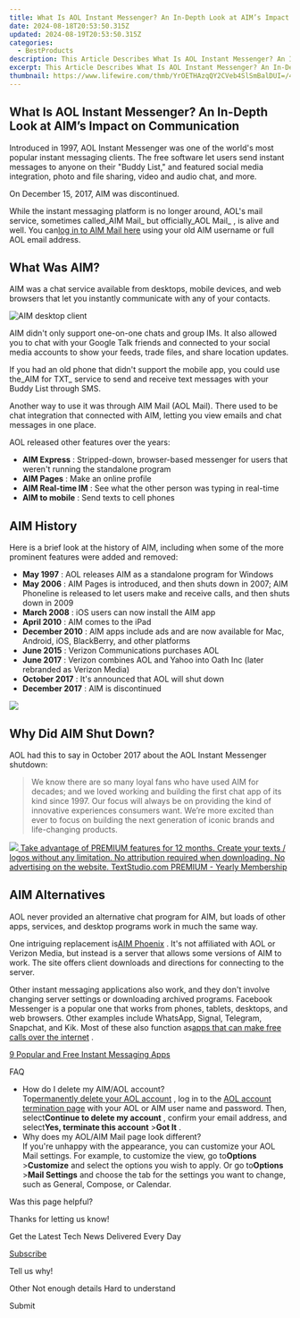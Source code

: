 ```yaml
---
title: What Is AOL Instant Messenger? An In-Depth Look at AIM’s Impact on Communication
date: 2024-08-18T20:53:50.315Z
updated: 2024-08-19T20:53:50.315Z
categories:
  - BestProducts
description: This Article Describes What Is AOL Instant Messenger? An In-Depth Look at AIM’s Impact on Communication
excerpt: This Article Describes What Is AOL Instant Messenger? An In-Depth Look at AIM’s Impact on Communication
thumbnail: https://www.lifewire.com/thmb/YrOETHAzqQY2CVeb4SlSmBalDUI=/400x300/filters:no_upscale():max_bytes(150000):strip_icc():format(webp)/aim-aol-instant-messenger-463f8beb56de4bcf942fde0bda74f84f.png
---
```


## What Is AOL Instant Messenger? An In-Depth Look at AIM’s Impact on Communication
 Introduced in 1997, AOL Instant Messenger was one of the world's most popular instant messaging clients. The free software let users send instant messages to anyone on their "Buddy List," and featured social media integration, photo and file sharing, video and audio chat, and more.

 On December 15, 2017, AIM was discontinued.

 While the instant messaging platform is no longer around, AOL's mail service, sometimes called_AIM Mail_ but officially_AOL Mail_ , is alive and well. You can[log in to AIM Mail here](https://login.aol.com/) using your old AIM username or full AOL email address.

## What Was AIM?

 AIM was a chat service available from desktops, mobile devices, and web browsers that let you instantly communicate with any of your contacts.

![AIM desktop client](https://www.lifewire.com/thmb/yPwUrCLjIYNkMJqqniYdgAXFPHw=/1500x0/filters:no_upscale():max_bytes(150000):strip_icc():format(webp)/aim-aol-instant-messenger-463f8beb56de4bcf942fde0bda74f84f-b60c5d8c5602444d977ef4444345343f.png)

 AIM didn't only support one-on-one chats and group IMs. It also allowed you to chat with your Google Talk friends and connected to your social media accounts to show your feeds, trade files, and share location updates.

 If you had an old phone that didn't support the mobile app, you could use the_AIM for TXT_ service to send and receive text messages with your Buddy List through SMS.

 Another way to use it was through AIM Mail (AOL Mail). There used to be chat integration that connected with AIM, letting you view emails and chat messages in one place.

 AOL released other features over the years:

* **AIM Express** : Stripped-down, browser-based messenger for users that weren't running the standalone program
* **AIM Pages** : Make an online profile
* **AIM Real-time IM** : See what the other person was typing in real-time
* **AIM to mobile** : Send texts to cell phones

## AIM History

 Here is a brief look at the history of AIM, including when some of the more prominent features were added and removed:

* **May 1997** : AOL releases AIM as a standalone program for Windows
* **May 2006** : AIM Pages is introduced, and then shuts down in 2007; AIM Phoneline is released to let users make and receive calls, and then shuts down in 2009
* **March 2008** : iOS users can now install the AIM app
* **April 2010** : AIM comes to the iPad
* **December 2010** : AIM apps include ads and are now available for Mac, Android, iOS, BlackBerry, and other platforms
* **June 2015** : Verizon Communications purchases AOL
* **June 2017** : Verizon combines AOL and Yahoo into Oath Inc (later rebranded as Verizon Media)
* **October 2017** : It's announced that AOL will shut down
* **December 2017** : AIM is discontinued

<!-- affiliate ads begin -->
<a href="https://secure.2checkout.com/order/checkout.php?PRODS=4715391&QTY=1&AFFILIATE=108875&CART=1"><img src="https://secure.avangate.com/images/merchant/7f687767ccf20fcea1c9dc4a5adc2326/Digisigner_banner_728_x_90_color_version.png" border="0"></a>
<!-- affiliate ads end -->
## Why Did AIM Shut Down?

 AOL had this to say in October 2017 about the AOL Instant Messenger shutdown:

> We know there are so many loyal fans who have used AIM for decades; and we loved working and building the first chat app of its kind since 1997\. Our focus will always be on providing the kind of innovative experiences consumers want. We’re more excited than ever to focus on building the next generation of iconic brands and life-changing products.

<!-- affiliate ads begin -->
<a href="https://secure.textstudio.com/order/checkout.php?PRODS=35633309&QTY=1&AFFILIATE=108875&CART=1"> <img src="https://secure.avangate.com/images/merchant/d6eb8222c9718486bdabce8b897380f7/products/3_premium-icon.png" border="0"> Take advantage of PREMIUM features for 12 months. 
Create your texts / logos without any limitation. 
No attribution required when downloading. 
No advertising on the website. 
 TextStudio.com  PREMIUM - Yearly Membership</a>
<!-- affiliate ads end -->
## AIM Alternatives

 AOL never provided an alternative chat program for AIM, but loads of other apps, services, and desktop programs work in much the same way.

 One intriguing replacement is[AIM Phoenix](https://phoenixim.ddns.net/phoenix/index.php) . It's not affiliated with AOL or Verizon Media, but instead is a server that allows some versions of AIM to work. The site offers client downloads and directions for connecting to the server.

 Other instant messaging applications also work, and they don't involve changing server settings or downloading archived programs. Facebook Messenger is a popular one that works from phones, tablets, desktops, and web browsers. Other examples include WhatsApp, Signal, Telegram, Snapchat, and Kik. Most of these also function as[apps that can make free calls over the internet](https://www.lifewire.com/free-internet-phone-calls-1356646) .

[9 Popular and Free Instant Messaging Apps](https://www.lifewire.com/popular-and-free-instant-messaging-apps-3485937)

 FAQ

* How do I delete my AIM/AOL account?  
 To[permanently delete your AOL account](https://www.lifewire.com/close-your-aim-mail-account-1170919) , log in to the [AOL account termination page](https://aol.mydashboard.oath.com/delete-my-account) with your AOL or AIM user name and password. Then, select**Continue to delete my account** , confirm your email address, and select**Yes, terminate this account** \>**Got It** .
* Why does my AOL/AIM Mail page look different?  
 If you're unhappy with the appearance, you can customize your AOL Mail settings. For example, to customize the view, go to**Options** \>**Customize** and select the options you wish to apply. Or go to**Options** \>**Mail Settings** and choose the tab for the settings you want to change, such as General, Compose, or Calendar.

Was this page helpful?

Thanks for letting us know!

 Get the Latest Tech News Delivered Every Day

[Subscribe](https://www.lifewire.com/#)

Tell us why!

 Other  Not enough details  Hard to understand

 Submit

<ins class="adsbygoogle"
     style="display:block"
     data-ad-format="autorelaxed"
     data-ad-client="ca-pub-7571918770474297"
     data-ad-slot="1223367746"></ins>



<ins class="adsbygoogle"
     style="display:block"
     data-ad-client="ca-pub-7571918770474297"
     data-ad-slot="8358498916"
     data-ad-format="auto"
     data-full-width-responsive="true"></ins>


